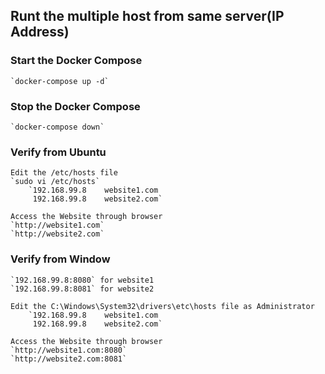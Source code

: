 ## Runt the multiple host from same server(IP Address)

### Start the Docker Compose
    `docker-compose up -d`

### Stop the Docker Compose
    `docker-compose down`

### Verify from Ubuntu
    Edit the /etc/hosts file
    `sudo vi /etc/hosts`
        `192.168.99.8    website1.com
         192.168.99.8    website2.com`

    Access the Website through browser 
    `http://website1.com`
    `http://website2.com`

### Verify from Window
    `192.168.99.8:8080` for website1
    `192.168.99.8:8081` for website2
    
    Edit the C:\Windows\System32\drivers\etc\hosts file as Administrator
        `192.168.99.8    website1.com
         192.168.99.8    website2.com`

    Access the Website through browser 
    `http://website1.com:8080`
    `http://website2.com:8081`


